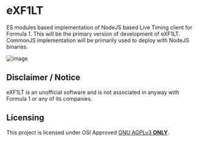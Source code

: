 # eXF1LT
ES modules based implementation of NodeJS based Live Timing client for Formula 1. This will be the primary version of development of eXF1LT. CommonJS implementation will be primarily used to deploy with NodeJS binaries.

![image](https://github.com/eXhumer/eXF1LT/assets/62310242/77217f86-f3ce-44db-99f3-a61f75141638)

## Disclaimer / Notice
eXF1LT is an unofficial software and is not associated in anyway with Formula 1 or any of its companies.

## Licensing
This project is licensed under OSI Approved [GNU AGPLv3 **ONLY**](./COPYING.md).

